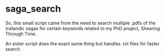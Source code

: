 # saga_search
So, this small script came from the need to search multiple .pdfs of the Icelandic sagas for certain keywords related to my PhD project, Shearing Through Time. 

An sister script does the exact same thing but handles .txt files for faster search.
